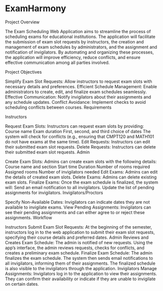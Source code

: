 # ExamHarmony

Project Overview 

The Exam Scheduling Web Application aims to streamline the process of scheduling exams for educational institutions. The application will facilitate the submission of exam slot requests by instructors, the creation and management of exam schedules by administrators, and the assignment and notification of invigilators. By automating and organizing these processes, the application will improve efficiency, reduce conflicts, and ensure effective communication among all parties involved.

Project Objectives

Simplify Exam Slot Requests: Allow instructors to request exam slots with necessary details and preferences.
Efficient Schedule Management: Enable administrators to create, edit, and finalize exam schedules seamlessly.
Effective Communication: Notify invigilators about their assignments and any schedule updates.
Conflict Avoidance: Implement checks to avoid scheduling conflicts between courses.
Requirements

Instructors

Request Exam Slots: Instructors can request exam slots by providing:
Course name
Exam duration
First, second, and third choice of dates
The system will check for conflicts (e.g., ensuring that CMPT120 and MATH101 do not have exams at the same time).
Edit Requests: Instructors can edit their submitted exam slot requests.
Delete Requests: Instructors can delete their submitted exam slot requests.
Admin

Create Exam Slots: Admins can create exam slots with the following details:
Course name and section
Start time
Duration
Number of rooms required
Assigned rooms
Number of invigilators needed
Edit Exams: Admins can edit the details of created exam slots.
Delete Exams: Admins can delete existing exam slots.
Finalize Exams: Once the exam schedule is finalized, the system will:
Send an email notification to all invigilators.
Update the list of pending assignments for invigilators.
Invigilators/Proctors

Specify Non-Available Dates: Invigilators can indicate dates they are not available to invigilate exams.
View Pending Assignments: Invigilators can see their pending assignments and can either agree to or reject these assignments.
Workflow

Instructors Submit Exam Slot Requests: At the beginning of the semester, instructors log in to the web application to submit their exam slot requests, specifying their course details and preferred dates.
Admin Reviews and Creates Exam Schedule: The admin is notified of new requests. Using the app’s interface, the admin reviews requests, checks for conflicts, and creates a preliminary exam schedule.
Finalize Exam Schedule: The admin finalizes the exam schedule. The system then sends email notifications to all invigilators, informing them of their assignments. The finalized schedule is also visible to the invigilators through the application.
Invigilators Manage Assignments: Invigilators log in to the application to view their assignments. They can confirm their availability or indicate if they are unable to invigilate on certain dates.

